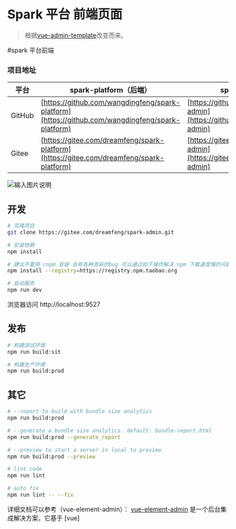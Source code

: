 # Spark 平台 前端页面

> 根据[vue-admin-template](https://github.com/PanJiaChen/vue-admin-template/blob/master/README-zh.md)改变而来。

#spark 平台前端

### 项目地址
 平台  | spark-platform（后端）|spark-admin（前端）
---|---|---
GitHub | [https://github.com/wangdingfeng/spark-platform](https://github.com/wangdingfeng/spark-platform)|[https://github.com/wangdingfeng/spark-admin](https://github.com/wangdingfeng/spark-admin)
Gitee  | [https://gitee.com/dreamfeng/spark-platform](https://gitee.com/dreamfeng/spark-platform)|[https://gitee.com/dreamfeng/spark-admin](https://gitee.com/dreamfeng/spark-admin)

![输入图片说明](https://images.gitee.com/uploads/images/2020/0322/161129_9b6c5726_1890906.png "屏幕截图.png")

## 开发

```bash
# 克隆项目
git clone https://gitee.com/dreamfeng/spark-admin.git

# 安装依赖
npm install

# 建议不要用 cnpm 安装 会有各种诡异的bug 可以通过如下操作解决 npm 下载速度慢的问题
npm install --registry=https://registry.npm.taobao.org

# 启动服务
npm run dev
```

浏览器访问 http://localhost:9527

## 发布

```bash
# 构建测试环境
npm run build:sit

# 构建生产环境
npm run build:prod
```

## 其它

```bash
# --report to build with bundle size analytics
npm run build:prod

# --generate a bundle size analytics. default: bundle-report.html
npm run build:prod --generate_report

# --preview to start a server in local to preview
npm run build:prod --preview

# lint code
npm run lint

# auto fix
npm run lint -- --fix
```

详细文档可以参考（vue-element-admin）：
[vue-element-admin](http://panjiachen.github.io/vue-element-admin) 是一个后台集成解决方案，它基于 [vue]
